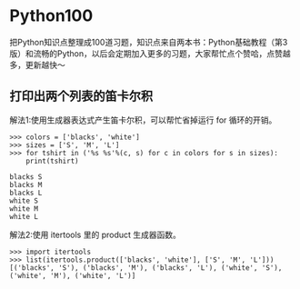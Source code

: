 # Python100
把Python知识点整理成100道习题，知识点来自两本书：Python基础教程（第3版）和流畅的Python，以后会定期加入更多的习题，大家帮忙点个赞哈，点赞越多，更新越快～


## 打印出两个列表的笛卡尔积

解法1:使用生成器表达式产生笛卡尔积，可以帮忙省掉运行 for 循环的开销。

```
>>> colors = ['blacks', 'white']
>>> sizes = ['S', 'M', 'L']
>>> for tshirt in ('%s %s'%(c, s) for c in colors for s in sizes):
    print(tshirt)

blacks S
blacks M
blacks L
white S
white M
white L
```
解法2:使用 itertools 里的 product 生成器函数。


```
>>> import itertools
>>> list(itertools.product(['blacks', 'white'], ['S', 'M', 'L']))
[('blacks', 'S'), ('blacks', 'M'), ('blacks', 'L'), ('white', 'S'), ('white', 'M'), ('white', 'L')]
```